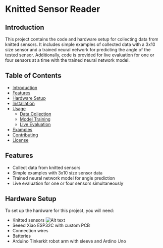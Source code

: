 # Knitted Sensor Reader

## Introduction
This project contains the code and hardware setup for collecting data from knitted sensors. It includes simple examples of collected data with a 3x10 size sensor and a trained neural network for predicting the angle of the tested sensor. Additionally, code is provided for live evaluation for one or four sensors at a time with the trained neural network model.

## Table of Contents
- [Introduction](#introduction)
- [Features](#features)
- [Hardware Setup](#hardware-setup)
- [Installation](#installation)
- [Usage](#usage)
  - [Data Collection](#data-collection)
  - [Model Training](#model-training)
  - [Live Evaluation](#live-evaluation)
- [Examples](#examples)
- [Contributing](#contributing)
- [License](#license)
## Features
- Collect data from knitted sensors
- Simple examples with 3x10 size sensor data
- Trained neural network model for angle prediction
- Live evaluation for one or four sensors simultaneously

## Hardware Setup
To set up the hardware for this project, you will need:
- Knitted sensors
![Alt text](https://github.com/HenryHsu0217/knitted_sensor_reader/blob/main/images/IMG_1886.png)
- Seeed Xiao ESP32C with custom PCB
- Connection wires
- Batteries
- Arduino Tinkerkit robot arm with sleeve and Ardino Uno